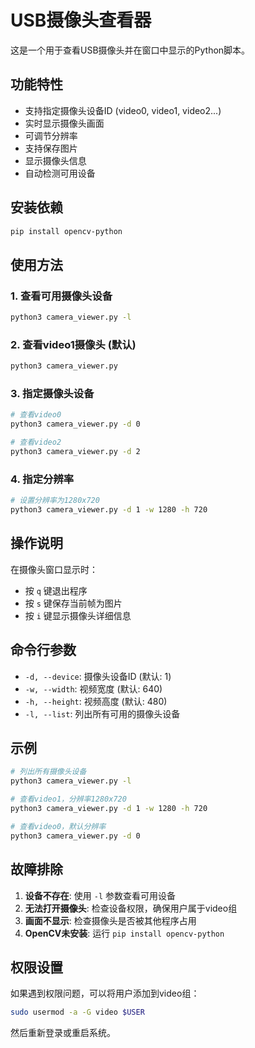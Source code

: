 # USB摄像头查看器

这是一个用于查看USB摄像头并在窗口中显示的Python脚本。

## 功能特性

- 支持指定摄像头设备ID (video0, video1, video2...)
- 实时显示摄像头画面
- 可调节分辨率
- 支持保存图片
- 显示摄像头信息
- 自动检测可用设备

## 安装依赖

```bash
pip install opencv-python
```

## 使用方法

### 1. 查看可用摄像头设备

```bash
python3 camera_viewer.py -l
```

### 2. 查看video1摄像头 (默认)

```bash
python3 camera_viewer.py
```

### 3. 指定摄像头设备

```bash
# 查看video0
python3 camera_viewer.py -d 0

# 查看video2
python3 camera_viewer.py -d 2
```

### 4. 指定分辨率

```bash
# 设置分辨率为1280x720
python3 camera_viewer.py -d 1 -w 1280 -h 720
```

## 操作说明

在摄像头窗口显示时：

- 按 `q` 键退出程序
- 按 `s` 键保存当前帧为图片
- 按 `i` 键显示摄像头详细信息

## 命令行参数

- `-d, --device`: 摄像头设备ID (默认: 1)
- `-w, --width`: 视频宽度 (默认: 640)
- `-h, --height`: 视频高度 (默认: 480)
- `-l, --list`: 列出所有可用的摄像头设备

## 示例

```bash
# 列出所有摄像头设备
python3 camera_viewer.py -l

# 查看video1，分辨率1280x720
python3 camera_viewer.py -d 1 -w 1280 -h 720

# 查看video0，默认分辨率
python3 camera_viewer.py -d 0
```

## 故障排除

1. **设备不存在**: 使用 `-l` 参数查看可用设备
2. **无法打开摄像头**: 检查设备权限，确保用户属于video组
3. **画面不显示**: 检查摄像头是否被其他程序占用
4. **OpenCV未安装**: 运行 `pip install opencv-python`

## 权限设置

如果遇到权限问题，可以将用户添加到video组：

```bash
sudo usermod -a -G video $USER
```

然后重新登录或重启系统。 